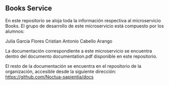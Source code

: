 ## Books Service
En este repositorio se aloja toda la información respectiva al microservicio Books. El grupo de desarrollo de este microservicio está compuesto por los alumnos:

Julia García Flores
Cristian Antonio Cabello Arango

La documentación correspondiente a este microservicio se encuentra dentro del documento documentation.pdf disponible en este repositorio.

El resto de la documentación se encuentra en el repositorio de la organización, accesible desde la siguiente dirección: https://github.com/Noctua-sapientia/docs

